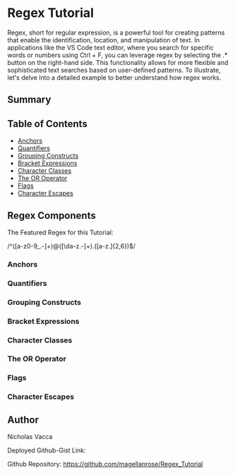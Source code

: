 # Regex Tutorial

Regex, short for regular expression, is a powerful tool for creating patterns that enable the identification, location, and manipulation of text. In applications like the VS Code text editor, where you search for specific words or numbers using Ctrl + F, you can leverage regex by selecting the .* button on the right-hand side. This functionality allows for more flexible and sophisticated text searches based on user-defined patterns. To illustrate, let's delve into a detailed example to better understand how regex works.

## Summary



## Table of Contents

- [Anchors](#anchors)
- [Quantifiers](#quantifiers)
- [Grouping Constructs](#grouping-constructs)
- [Bracket Expressions](#bracket-expressions)
- [Character Classes](#character-classes)
- [The OR Operator](#the-or-operator)
- [Flags](#flags)
- [Character Escapes](#character-escapes)

## Regex Components

The Featured Regex for this Tutorial:

/^([a-z0-9_\.-]+)@([\da-z\.-]+)\.([a-z\.]{2,6})$/

### Anchors

### Quantifiers

### Grouping Constructs

### Bracket Expressions

### Character Classes

### The OR Operator

### Flags

### Character Escapes

## Author

Nicholas Vacca

Deployed Github-Gist Link:

Github Repository: https://github.com/magellanrose/Regex_Tutorial 
